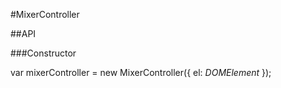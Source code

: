 #MixerController

##API

###Constructor

var mixerController = new MixerController({
	el: _DOMElement_
});